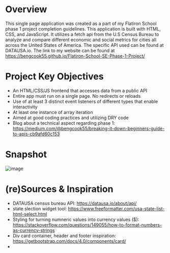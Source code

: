 # Overview

This single page application was created as a part of my Flatiron School phase 1 project completion guidelines. This application is built with HTML, CSS, and JavaScript. It utilizes a fetch api from the U.S Census Bureau to analyze and compare different economic and social metrics for cities all across the United States of America. The specific API used can be found at DATAUSA.io. The link to my website can be found at https://bengcook55.github.io/Flatiron-School-SE-Phase-1-Project/

# Project Key Objectives
- An HTML/CSS/JS frontend that accesses data from a public API
- Entire app must run on a single page. No redirects or reloads
- Use of at least 3 distinct event listeners of different types that enable interactivity
- At least one instance of array iteration 
- Aimed at good coding practices and utilizing DRY code 
- Blog about a technical aspect regarding phase 1: https://medium.com/@bengcook55/breaking-it-down-beginners-guide-to-apis-cb9afd60c153

# Snapshot 
![image](https://user-images.githubusercontent.com/113315446/213072383-c42d4244-89c0-420e-93af-5387e922ec46.png)

# (re)Sources & Inspiration
- DATAUSA census bureau API: https://datausa.io/about/api/
- state slection widget tool: https://www.freeformatter.com/usa-state-list-html-select.html
- Styling for turning numneric values into currency values ($): https://stackoverflow.com/questions/149055/how-to-format-numbers-as-currency-strings
- Div card container, header and footer inspiration: https://getbootstrap.com/docs/4.0/components/card/
- 